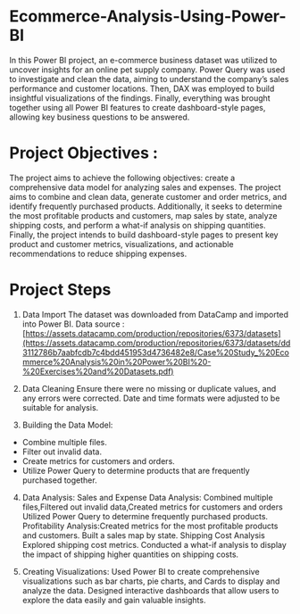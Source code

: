 # Ecommerce-Analysis-Using-Power-BI
In this Power BI project, an e-commerce business dataset was utilized to uncover insights for an online pet supply company. Power Query was used to investigate and clean the data, aiming to understand the company’s sales performance and customer locations. Then, DAX was employed to build insightful visualizations of the findings. Finally, everything was brought together using all Power BI features to create dashboard-style pages, allowing key business questions to be answered.
# Project Objectives : 
The project aims to achieve the following objectives:
create a comprehensive data model for analyzing sales and expenses. The project aims to combine and clean data, generate customer and order metrics, and identify frequently purchased products. Additionally, it seeks to determine the most profitable products and customers, map sales by state, analyze shipping costs, and perform a what-if analysis on shipping quantities. Finally, the project intends to build dashboard-style pages to present key product and customer metrics, visualizations, and actionable recommendations to reduce shipping expenses.

# Project Steps
1. Data Import
The dataset was downloaded from DataCamp and imported into Power BI.
Data source : [https://assets.datacamp.com/production/repositories/6373/datasets](https://assets.datacamp.com/production/repositories/6373/datasets/dd3112786b7aabfcdb7c4bdd451953d4736482e8/Case%20Study_%20Ecommerce%20Analysis%20in%20Power%20BI%20-%20Exercises%20and%20Datasets.pdf)
2. Data Cleaning
Ensure there were no missing or duplicate values, and any errors were corrected.
Date and time formats were adjusted to be suitable for analysis.

3. Building the Data Model:

* Combine multiple files.
* Filter out invalid data.
* Create metrics for customers and orders.
* Utilize Power Query to determine products that are frequently purchased together.

4. Data Analysis:
Sales and Expense Data Analysis:
Combined multiple files,Filtered out invalid data,Created metrics for customers and orders
Utilized Power Query to determine frequently purchased products.
Profitability Analysis:Created metrics for the most profitable products and customers.
Built a sales map by state.
Shipping Cost Analysis
Explored shipping cost metrics.
Conducted a what-if analysis to display the impact of shipping higher quantities on shipping costs.

5. Creating Visualizations:
Used Power BI to create comprehensive visualizations such as bar charts, pie charts, and Cards to display and analyze the data.
Designed interactive dashboards that allow users to explore the data easily and gain valuable insights.
